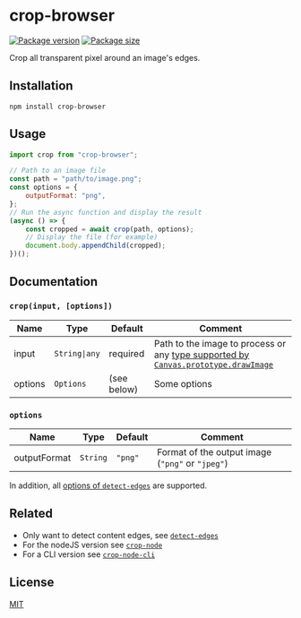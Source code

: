 # crop-browser

[![Package version](https://flat.badgen.net/npm/v/crop-browser)](https://www.npmjs.com/package/crop-browser)
[![Package size](https://flat.badgen.net/bundlephobia/minzip/crop-browser)](https://bundlephobia.com/result?p=crop-browser)

Crop all transparent pixel around an image's edges.


## Installation

    npm install crop-browser


## Usage

```js
import crop from "crop-browser";

// Path to an image file
const path = "path/to/image.png";
const options = {
    outputFormat: "png",
};
// Run the async function and display the result
(async () => {
    const cropped = await crop(path, options);
    // Display the file (for example)
    document.body.appendChild(cropped);
})();
```

## Documentation

### `crop(input, [options])`

| Name | Type | Default | Comment |
| --- | --- | --- | --- |
|input |`String\|any` |required |Path to the image to process or any [type supported by `Canvas.prototype.drawImage`](https://developer.mozilla.org/en-US/docs/Web/API/CanvasRenderingContext2D/drawImage#Parameters) |
|options |`Options` |(see below) |Some options |

### `options`

| Name | Type | Default | Comment |
| --- | --- | --- | --- |
|outputFormat |`String` |`"png"` |Format of the output image (`"png"` or `"jpeg"`) |

In addition, all [options of `detect-edges`](https://github.com/GMartigny/detect-edges#options) are supported.


## Related

 - Only want to detect content edges, see [`detect-edges`](https://github.com/GMartigny/detect-edges)
 - For the nodeJS version see [`crop-node`](https://github.com/GMartigny/crop-node)
 - For a CLI version see [`crop-node-cli`](https://github.com/GMartigny/crop-node-cli)


## License

[MIT](license)

